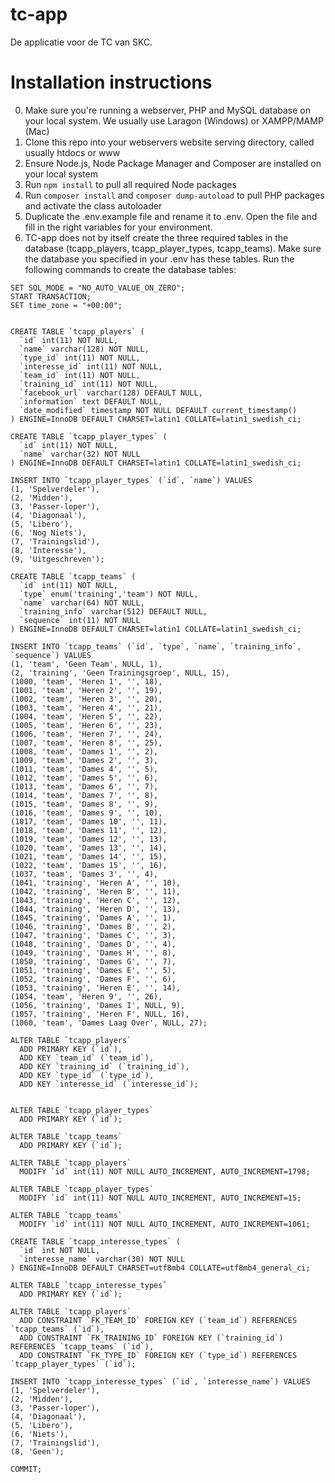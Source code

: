 # tc-app
De applicatie voor de TC van SKC.

# Installation instructions
0. Make sure you're running a webserver, PHP and MySQL database on your local system. We usually use Laragon (Windows) or XAMPP/MAMP (Mac)
0. Clone this repo into your webservers website serving directory, called usually htdocs or www 
0. Ensure Node.js, Node Package Manager and Composer are installed on your local system
2. Run `npm install` to pull all required Node packages
3. Run `composer install` and `composer dump-autoload` to pull PHP packages and activate the class autoloader  
4. Duplicate the .env.example file and rename it to .env. Open the file and fill in the right variables for your environment. 
5. TC-app does not by itself create the three required tables in the database (tcapp_players, tcapp_player_types, tcapp_teams). Make sure the database you specified in your .env has these tables. Run the following commands to create the database tables:

```
SET SQL_MODE = "NO_AUTO_VALUE_ON_ZERO";
START TRANSACTION;
SET time_zone = "+00:00";


CREATE TABLE `tcapp_players` (
  `id` int(11) NOT NULL,
  `name` varchar(128) NOT NULL,
  `type_id` int(11) NOT NULL,
  `interesse_id` int(11) NOT NULL,
  `team_id` int(11) NOT NULL,
  `training_id` int(11) NOT NULL,
  `facebook_url` varchar(128) DEFAULT NULL,
  `information` text DEFAULT NULL,
  `date_modified` timestamp NOT NULL DEFAULT current_timestamp()
) ENGINE=InnoDB DEFAULT CHARSET=latin1 COLLATE=latin1_swedish_ci;

CREATE TABLE `tcapp_player_types` (
  `id` int(11) NOT NULL,
  `name` varchar(32) NOT NULL
) ENGINE=InnoDB DEFAULT CHARSET=latin1 COLLATE=latin1_swedish_ci;

INSERT INTO `tcapp_player_types` (`id`, `name`) VALUES
(1, 'Spelverdeler'),
(2, 'Midden'),
(3, 'Passer-loper'),
(4, 'Diagonaal'),
(5, 'Libero'),
(6, 'Nog Niets'),
(7, 'Trainingslid'),
(8, 'Interesse'),
(9, 'Uitgeschreven');

CREATE TABLE `tcapp_teams` (
  `id` int(11) NOT NULL,
  `type` enum('training','team') NOT NULL,
  `name` varchar(64) NOT NULL,
  `training_info` varchar(512) DEFAULT NULL,
  `sequence` int(11) NOT NULL
) ENGINE=InnoDB DEFAULT CHARSET=latin1 COLLATE=latin1_swedish_ci;

INSERT INTO `tcapp_teams` (`id`, `type`, `name`, `training_info`, `sequence`) VALUES
(1, 'team', 'Geen Team', NULL, 1),
(2, 'training', 'Geen Trainingsgroep', NULL, 15),
(1000, 'team', 'Heren 1', '', 18),
(1001, 'team', 'Heren 2', '', 19),
(1002, 'team', 'Heren 3', '', 20),
(1003, 'team', 'Heren 4', '', 21),
(1004, 'team', 'Heren 5', '', 22),
(1005, 'team', 'Heren 6', '', 23),
(1006, 'team', 'Heren 7', '', 24),
(1007, 'team', 'Heren 8', '', 25),
(1008, 'team', 'Dames 1', '', 2),
(1009, 'team', 'Dames 2', '', 3),
(1011, 'team', 'Dames 4', '', 5),
(1012, 'team', 'Dames 5', '', 6),
(1013, 'team', 'Dames 6', '', 7),
(1014, 'team', 'Dames 7', '', 8),
(1015, 'team', 'Dames 8', '', 9),
(1016, 'team', 'Dames 9', '', 10),
(1017, 'team', 'Dames 10', '', 11),
(1018, 'team', 'Dames 11', '', 12),
(1019, 'team', 'Dames 12', '', 13),
(1020, 'team', 'Dames 13', '', 14),
(1021, 'team', 'Dames 14', '', 15),
(1022, 'team', 'Dames 15', '', 16),
(1037, 'team', 'Dames 3', '', 4),
(1041, 'training', 'Heren A', '', 10),
(1042, 'training', 'Heren B', '', 11),
(1043, 'training', 'Heren C', '', 12),
(1044, 'training', 'Heren D', '', 13),
(1045, 'training', 'Dames A', '', 1),
(1046, 'training', 'Dames B', '', 2),
(1047, 'training', 'Dames C', '', 3),
(1048, 'training', 'Dames D', '', 4),
(1049, 'training', 'Dames H', '', 8),
(1050, 'training', 'Dames G', '', 7),
(1051, 'training', 'Dames E', '', 5),
(1052, 'training', 'Dames F', '', 6),
(1053, 'training', 'Heren E', '', 14),
(1054, 'team', 'Heren 9', '', 26),
(1056, 'training', 'Dames I', NULL, 9),
(1057, 'training', 'Heren F', NULL, 16),
(1060, 'team', 'Dames Laag Over', NULL, 27);

ALTER TABLE `tcapp_players`
  ADD PRIMARY KEY (`id`),
  ADD KEY `team_id` (`team_id`),
  ADD KEY `training_id` (`training_id`),
  ADD KEY `type_id` (`type_id`),
  ADD KEY `interesse_id` (`interesse_id`);


ALTER TABLE `tcapp_player_types`
  ADD PRIMARY KEY (`id`);

ALTER TABLE `tcapp_teams`
  ADD PRIMARY KEY (`id`);

ALTER TABLE `tcapp_players`
  MODIFY `id` int(11) NOT NULL AUTO_INCREMENT, AUTO_INCREMENT=1798;

ALTER TABLE `tcapp_player_types`
  MODIFY `id` int(11) NOT NULL AUTO_INCREMENT, AUTO_INCREMENT=15;

ALTER TABLE `tcapp_teams`
  MODIFY `id` int(11) NOT NULL AUTO_INCREMENT, AUTO_INCREMENT=1061;

CREATE TABLE `tcapp_interesse_types` (
  `id` int NOT NULL,
  `interesse_name` varchar(30) NOT NULL
) ENGINE=InnoDB DEFAULT CHARSET=utf8mb4 COLLATE=utf8mb4_general_ci;

ALTER TABLE `tcapp_interesse_types`
  ADD PRIMARY KEY (`id`);

ALTER TABLE `tcapp_players`
  ADD CONSTRAINT `FK_TEAM_ID` FOREIGN KEY (`team_id`) REFERENCES `tcapp_teams` (`id`),
  ADD CONSTRAINT `FK_TRAINING_ID` FOREIGN KEY (`training_id`) REFERENCES `tcapp_teams` (`id`),
  ADD CONSTRAINT `FK_TYPE_ID` FOREIGN KEY (`type_id`) REFERENCES `tcapp_player_types` (`id`);

INSERT INTO `tcapp_interesse_types` (`id`, `interesse_name`) VALUES
(1, 'Spelverdeler'),
(2, 'Midden'),
(3, 'Passer-loper'),
(4, 'Diagonaal'),
(5, 'Libero'),
(6, 'Niets'),
(7, 'Trainingslid'),
(8, 'Geen');

COMMIT;



```
